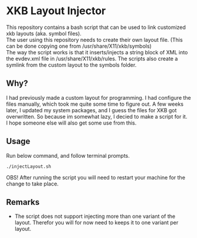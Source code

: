 # XKB Layout Injector
This repository contains a bash script that can be used to link customized xkb layouts (aka. symbol files).    
The user using this repository needs to create their own layout file. (This can be done copying one from /usr/share/X11/xkb/symbols)    
The way the script works is that it inserts/injects a string block of XML into the evdev.xml file in /usr/share/X11/xkb/rules. The scripts also create a symlink from the custom layout to the symbols folder.

## Why?
I had previously made a custom layout for programming. I had configure the files manually, which took me quite some time to figure out. A few weeks later, I updated my system packages, and I guess the files for XKB got overwritten. So because im somewhat lazy, I decied to make a script for it.    
I hope someone else will also get some use from this.    

## Usage
Run below command, and follow terminal prompts.
```
./injectLayout.sh
```
OBS! After running the script you will need to restart your machine for the change to take place.

## Remarks
- The script does not support injecting more than one variant of the layout. Therefor you will for now need to keeps it to one variant per layout.
